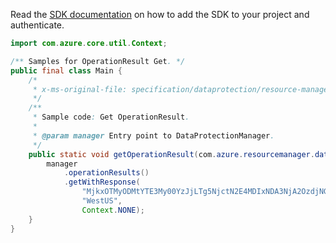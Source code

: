 Read the [SDK documentation](https://github.com/Azure/azure-sdk-for-java/blob/azure-resourcemanager-dataprotection_1.0.0-beta.1/sdk/dataprotection/azure-resourcemanager-dataprotection/README.md) on how to add the SDK to your project and authenticate.

```java
import com.azure.core.util.Context;

/** Samples for OperationResult Get. */
public final class Main {
    /*
     * x-ms-original-file: specification/dataprotection/resource-manager/Microsoft.DataProtection/stable/2021-07-01/examples/GetOperationResult.json
     */
    /**
     * Sample code: Get OperationResult.
     *
     * @param manager Entry point to DataProtectionManager.
     */
    public static void getOperationResult(com.azure.resourcemanager.dataprotection.DataProtectionManager manager) {
        manager
            .operationResults()
            .getWithResponse(
                "MjkxOTMyODMtYTE3My00YzJjLTg5NjctN2E4MDIxNDA3NjA2OzdjNGE2ZWRjLWJjMmItNDRkYi1hYzMzLWY1YzEwNzk5Y2EyOA==",
                "WestUS",
                Context.NONE);
    }
}
```

